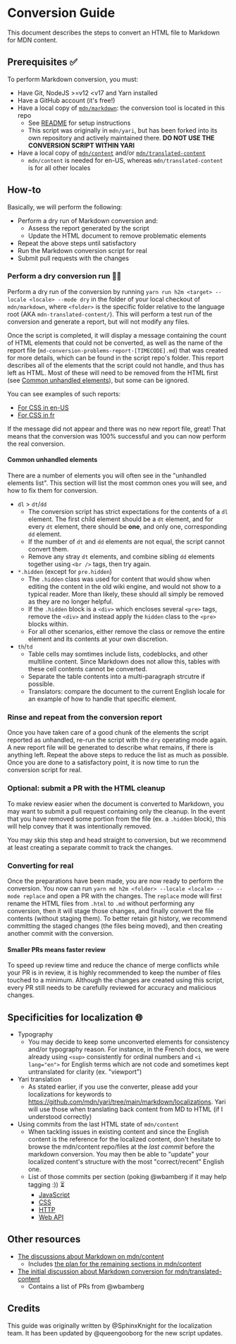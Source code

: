 # Conversion Guide

This document describes the steps to convert an HTML file to Markdown for MDN content.

## Prerequisites :white_check_mark:

To perform Markdown conversion, you must:

- Have Git, NodeJS >=v12 \<v17 and Yarn installed
- Have a GitHub account (it's free!)
- Have a local copy of [`mdn/markdown`](https://github.com/mdn/markdown): the conversion tool is located in this repo
  - See [README](https://github.com/mdn/markdown/blob/main/README.md) for setup instructions
  - This script was originally in `mdn/yari`, but has been forked into its own repository and actively maintained there. **DO NOT USE THE CONVERSION SCRIPT WITHIN YARI**
- Have a local copy of [`mdn/content`](https://github.com/mdn/content) and/or [`mdn/translated-content`](https://github.com/mdn/translated-content)
  - `mdn/content` is needed for en-US, whereas `mdn/translated-content` is for all other locales

## How-to

Basically, we will perform the following:

- Perform a dry run of Markdown conversion and:
  - Assess the report generated by the script
  - Update the HTML document to remove problematic elements
- Repeat the above steps until satisfactory
- Run the Markdown conversion script for real
- Submit pull requests with the changes

### Perform a dry conversion run :scientist:

Perform a dry run of the conversion by running `yarn run h2m <target> --locale <locale> --mode dry` in the folder of your local checkout of `mdn/markdown`, where `<folder>` is the specific folder relative to the language root (AKA `mdn-translated-content/`). This will perform a test run of the conversion and generate a report, but will not modify any files.

Once the script is completed, it will display a message containing the count of HTML elements that could not be converted, as well as the name of the report file (`md-conversion-problems-report-[TIMECODE].md`) that was created for more details, which can be found in the script repo's folder. This report describes all of the elements that the script could not handle, and thus has left as HTML. Most of these will need to be removed from the HTML first (see [Common unhandled elements](#common_unhandled_elements)), but some can be ignored.

You can see examples of such reports:

- [For CSS in en-US](https://gist.github.com/wbamberg/90c2da5ffc28daf5b2ef5a39165884e3)
- [For CSS in fr](https://gist.github.com/SphinxKnight/87da8b54884a035e27a2556bd91a33e4)

If the message did not appear and there was no new report file, great! That means that the conversion was 100% successful and you can now perform the real conversion.

#### Common unhandled elements

There are a number of elements you will often see in the "unhandled elements list". This section will list the most common ones you will see, and how to fix them for conversion.

- `dl` > `dt`/`dd`
  - The conversion script has strict expectations for the contents of a `dl` element. The first child element should be a `dt` element, and for every `dt` element, there should be **one**, and only one, corresponding `dd` element.
  - If the number of `dt` and `dd` elements are not equal, the script cannot convert them.
  - Remove any stray `dt` elements, and combine sibling `dd` elements together using `<br />` tags, then try again.
- `*.hidden` (except for `pre.hidden`)
  - The `.hidden` class was used for content that would show when editing the content in the old wiki engine, and would not show to a typical reader. More than likely, these should all simply be removed as they are no longer helpful.
  - If the `.hidden` block is a `<div>` which encloses several `<pre>` tags, remove the `<div>` and instead apply the `hidden` class to the `<pre>` blocks within.
  - For all other scenarios, either remove the class or remove the entire element and its contents at your own discretion.
- `th`/`td`
  - Table cells may somtimes include lists, codeblocks, and other multiline content. Since Markdown does not allow this, tables with these cell contents cannot be converted.
  - Separate the table contents into a multi-paragraph strcutre if possible.
  - Translators: compare the document to the current English locale for an example of how to handle that specific element.

### Rinse and repeat from the conversion report

Once you have taken care of a good chunk of the elements the script reported as unhandled, re-run the script with the `dry` operating mode again. A new report file will be generated to describe what remains, if there is anything left. Repeat the above steps to reduce the list as much as possible. Once you are done to a satisfactory point, it is now time to run the conversion script for real.

### Optional: submit a PR with the HTML cleanup

To make review easier when the document is converted to Markdown, you may want to submit a pull request containing only the cleanup. In the event that you have removed some portion from the file (ex. a `.hidden` block), this will help convey that it was intentionally removed.

You may skip this step and head straight to conversion, but we recommend at least creating a separate commit to track the changes.

### Converting for real

Once the preparations have been made, you are now ready to perform the conversion. You now can run `yarn md h2m <folder> --locale <locale> --mode replace` and open a PR with the changes. The `replace` mode will first rename the HTML files from `.html` to `.md` without performing any conversion, then it will stage those changes, and finally convert the file contents (without staging them). To better retain git history, we recommend committing the staged changes (the files being moved), and then creating another commit with the conversion.

#### Smaller PRs means faster review

To speed up review time and reduce the chance of merge conflicts while your PR is in review, it is highly recommended to keep the number of files touched to a minimum. Although the changes are created using this script, every PR still needs to be carefully reviewed for accuracy and malicious changes.

## Specificities for localization :globe_with_meridians:

- Typography
  - You may decide to keep some unconverted elements for consistency and/or typography reason. For instance, in the French docs, we were already using `<sup>` consistently for ordinal numbers and `<i lang="en">` for English terms which are not code and sometimes kept untranslated for clarity (ex. "viewport")
- Yari translation
  - As stated earlier, if you use the converter, please add your localizations for keywords to https://github.com/mdn/yari/tree/main/markdown/localizations. Yari will use those when translating back content from MD to HTML (if I understood correctly)
- Using commits from the last HTML state of `mdn/content`
  - When tackling issues in existing content and since the English content is the reference for the localized content, don't hesitate to browse the mdn/content repo/files at the _last commit_ before the markdown conversion. You may then be able to "update" your localized content's structure with the most "correct/recent" English one.
  - List of those commits per section (poking @wbamberg if it may help tagging :)) :hourglass_flowing_sand:
    - [JavaScript](https://github.com/mdn/content/tree/578573194e3396ffb55755ff31be49dda0581159/files/en-us/web/javascript)
    - [CSS](https://github.com/mdn/content/tree/1f3d608c21062556167cad135eabaee4b107af34/files/en-us/web/css)
    - [HTTP](https://github.com/mdn/content/tree/2350953f6c65e3c611ded31068329d95434bda91/files/en-us/web/http)
    - [Web API](https://github.com/mdn/content/tree/cfc5749de9d866ce27df6aac98e6b413eb309bd6/files/en-us/web/api)

## Other resources

- [The discussions about Markdown on mdn/content](https://github.com/mdn/content/discussions?discussions_q=markdown)
  - Includes [the plan for the remaining sections in mdn/content](https://github.com/mdn/content/discussions/8960)
- [The initial discussion about Markdown conversion for mdn/translated-content](https://github.com/mdn/translated-content/discussions/1236)
  - Contains a list of PRs from @wbamberg

## Credits

This guide was originally written by @SphinxKnight for the localization team. It has been updated by @queengooborg for the new script updates.
